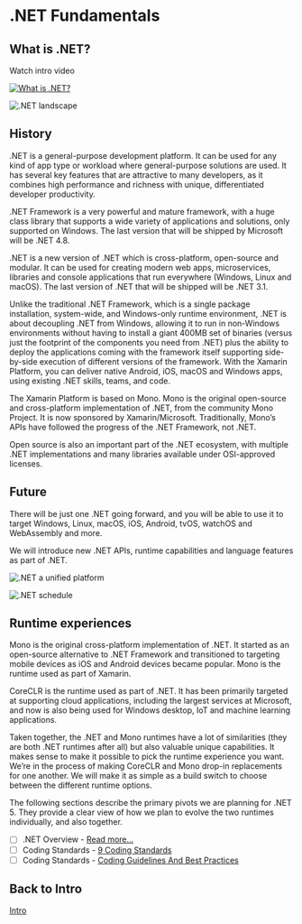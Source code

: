 # .NET Fundamentals

## What is .NET?

Watch intro video

 [![What is .NET?](https://i.ytimg.com/vi_webp/eIHKZfgddLM/hqdefault.webp)](https://youtu.be/eIHKZfgddLM?list=PLdo4fOcmZ0oWoazjhXQzBKMrFuArxpW80)

![.NET landscape](https://weblog.west-wind.com/images/2016/ASP.NET%20Core%20Overview/AspNetCoreToday.png)

## History

.NET is a general-purpose development platform. It can be used for any kind of app type or workload where general-purpose solutions are used. It has several key features that are attractive to many developers, as it combines high performance and richness with unique, differentiated developer productivity.

​.NET Framework is a very powerful and mature framework, with a huge class library that supports a wide variety of applications and solutions, only supported on Windows. The last version that will be shipped by Microsoft will be .NET 4.8.

.NET is a new version of .NET which is cross-platform, open-source and modular. It can be used for creating modern web apps, microservices, libraries and console applications that run everywhere (Windows, Linux and macOS). The last version of .NET that will be shipped will be .NET 3.1.

Unlike the traditional .NET Framework, which is a single package installation, system-wide, and Windows-only runtime environment, .NET is about decoupling .NET from Windows, allowing it to run in non-Windows environments without having to install a giant 400MB set of binaries (versus just the footprint of the components you need from .NET) plus the ability to deploy the applications coming with the framework itself supporting side-by-side execution of different versions of the framework.
With the Xamarin Platform, you can deliver native Android, iOS, macOS and Windows apps, using existing .NET skills, teams, and code.

The Xamarin Platform is based on Mono. Mono is the original open-source and cross-platform implementation of .NET, from the community Mono Project. It is now sponsored by Xamarin/Microsoft. Traditionally, Mono’s APIs have followed the progress of the .NET Framework, not .NET.

Open source is also an important part of the .NET ecosystem, with multiple .NET implementations and many libraries available under OSI-approved licenses.

## Future

There will be just one .NET going forward, and you will be able to use it to target Windows, Linux, macOS, iOS, Android, tvOS, watchOS and WebAssembly and more.

We will introduce new .NET APIs, runtime capabilities and language features as part of .NET.

![.NET a unified platform](https://devblogs.microsoft.com/dotnet/wp-content/uploads/sites/10/2022/11/dotnet-platform2.png)

![.NET schedule](https://devblogs.microsoft.com/dotnet/wp-content/uploads/sites/10/2022/11/NET-Release-Schedule.png)

## Runtime experiences

Mono is the original cross-platform implementation of .NET. It started as an open-source alternative to .NET Framework and transitioned to targeting mobile devices as iOS and Android devices became popular. Mono is the runtime used as part of Xamarin.

CoreCLR is the runtime used as part of .NET. It has been primarily targeted at supporting cloud applications, including the largest services at Microsoft, and now is also being used for Windows desktop, IoT and machine learning applications.

Taken together, the .NET and Mono runtimes have a lot of similarities (they are both .NET runtimes after all) but also valuable unique capabilities. It makes sense to make it possible to pick the runtime experience you want. We’re in the process of making CoreCLR and Mono drop-in replacements for one another. We will make it as simple as a build switch to choose between the different runtime options.

The following sections describe the primary pivots we are planning for .NET 5. They provide a clear view of how we plan to evolve the two runtimes individually, and also together.

- [ ] .NET Overview - [Read more...](https://docs.microsoft.com/en-us/aspnet/core/fundamentals/?view=aspnetcore-6.0&tabs=windows)
- [ ] Coding Standards - [9 Coding Standards](https://blog.submain.com/coding-standards-c-developers-need/)
- [ ] Coding Standards - [Coding Guidelines And Best Practices](https://www.c-sharpcorner.com/blogs/c-sharp-coding-guidelines-and-best-practices-v10)

## Back to Intro

[Intro](https://github.com/entelect-incubator/.NET#intro)